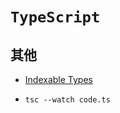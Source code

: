 # `TypeScript`

## 其他

- [Indexable Types](https://www.typescriptlang.org/docs/handbook/interfaces.html#indexable-types)

- `tsc --watch code.ts`

